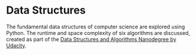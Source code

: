 # Data Structures

The fundamental data structures of computer science are explored using Python. The runtime and space complexity of six algorithms are discussed, created as part of the [Data Structures and Algorithms Nanodegree by Udacity](https://www.udacity.com/course/data-structures-and-algorithms-nanodegree--nd256).
